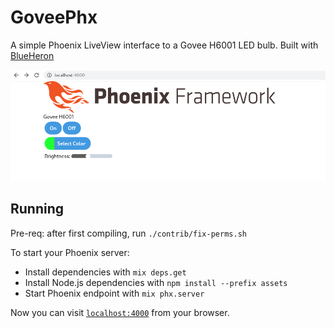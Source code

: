 # GoveePhx

A simple Phoenix LiveView interface to a Govee H6001 LED bulb. Built with [BlueHeron](https://github.com/smartrent/blue_heron/)

![screenshot](screenshot.png)

## Running

Pre-req: after first compiling, run `./contrib/fix-perms.sh`

To start your Phoenix server:

  * Install dependencies with `mix deps.get`
  * Install Node.js dependencies with `npm install --prefix assets`
  * Start Phoenix endpoint with `mix phx.server`

Now you can visit [`localhost:4000`](http://localhost:4000) from your browser.
